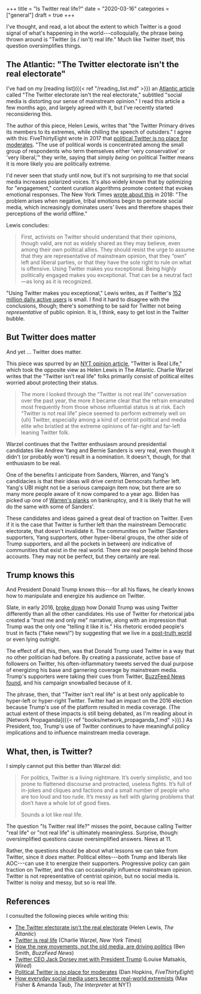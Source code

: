 +++
title = "Is Twitter real life?"
date = "2020-03-16"
categories = ["general"]
draft = true
+++

I've thought, and read, a lot about the extent to which Twitter is a good signal of what's happening in the world---colloquially, the phrase being thrown around is "Twitter (is / isn't) real life." Much like Twitter itself, this question oversimplifies things.

<!--more-->


## The Atlantic: "The Twitter electorate isn't the real electorate"
I've had on my [reading list]({{< ref "/reading_list.md" >}}) an [Atlantic article](https://www.theatlantic.com/international/archive/2020/01/jeremy-corbyn-labour-twitter-primary/604690/) called "The Twitter electorate isn't the real electorate," subtitled "social media is distorting our sense of mainstream opinion." I read this article a few months ago, and largely agreed with it, but I've recently started reconsidering this.

The author of this piece, Helen Lewis, writes that "the Twitter Primary drives its members to its extremes, while chilling the speech of outsiders." I agree with this: FiveThirtyEight wrote in 2017 that [political Twitter is no place for moderates](https://fivethirtyeight.com/features/political-twitter-is-no-place-for-moderates/). "The use of political words is concentrated among the small group of respondents who term themselves either 'very conservative' or 'very liberal,'" they write, saying that simply *being* on political Twitter means it is more likely you are politically extreme.

I'd never seen that study until now, but it's not surprising to me that social media increases polarized voices. It's also widely known that by optimizing for "engagement," content curation algorithms promote content that evokes emotional responses. The New York Times [wrote about this](https://www.nytimes.com/2018/04/25/world/asia/facebook-extremism.html) in 2018: "The problem arises when negative, tribal emotions begin to permeate social media, which increasingly dominates users’ lives and therefore shapes their perceptions of the world offline."

Lewis concludes:

> First, activists on Twitter should understand that their opinions, though valid, are not as widely shared as they may believe, even among their own political allies. They should resist the urge to assume that they are representative of mainstream opinion, that they “own” left and liberal parties, or that they have the sole right to rule on what is offensive. Using Twitter makes you exceptional. Being highly politically engaged makes you exceptional. That can be a neutral fact—as long as it is recognized.

"Using Twitter makes you exceptional," Lewis writes, as if Twitter's [152 million daily active users](https://s22.q4cdn.com/826641620/files/doc_financials/2019/q4/Q4-2019-Shareholder-Letter.pdf) is small. I find it hard to disagree with the conclusions, though; there's something to be said for Twitter not being *representative* of public opinion. It is, I think, easy to get lost in the Twitter bubble.


## But Twitter does matter
And yet ... Twitter does matter.

This piece was spurred by an [NYT opinion article](https://www.nytimes.com/2020/02/19/opinion/twitter-debates-real-life.html), "Twitter is Real Life," which took the opposite view as Helen Lewis in The Atlantic. Charlie Warzel writes that the "Twitter isn't real life" folks primarily consist of political elites worried about protecting their status.

> The more I looked through the “Twitter is not real life” conversation over the past year, the more it became clear that the refrain emanated most frequently from those whose influential status is at risk. Each “Twitter is not real life” piece seemed to perform extremely well on (uh) Twitter, especially among a kind of centrist political and media elite who bristled at the extreme opinions of far-right and far-left leaning Twitter folk.

Warzel continues that the Twitter enthusiasm around presidential candidates like Andrew Yang and Bernie Sanders is very real, even though it didn't (or probably won't) result in a nomination. It doesn't, though, for that enthusiasm to be real.

One of the benefits I anticipate from Sanders, Warren, and Yang's candidacies is that their ideas will drive centrist Democrats further left. Yang's UBI might not be a serious campaign item now, but there are so many more people aware of it now compared to a year ago. Biden has picked up one of [Warren's planks](https://www.nytimes.com/2020/03/14/us/politics/biden-warren-bankruptcy.html) on bankruptcy, and it is likely that he will do the same with some of Sanders'.

These candidates and ideas gained a great deal of traction on Twitter. Even if it is the case that Twitter is further left than the mainstream Democratic electorate, that doesn't invalidate it. The communities on Twitter (Sanders supporters, Yang supporters, other hyper-liberal groups, the other side of Trump supporters, and all the pockets in between) *are* indicative of communities that exist in the real world. There *are* real people behind those accounts. They may not be perfect, but they certainly are real.


## Trump knows this
And President Donald Trump knows this---for all his flaws, he clearly knows how to manipulate and energize his audience on Twitter.

Slate, in early 2016, [broke down](https://slate.com/technology/2016/02/donald-trump-is-the-best-at-twitter-heres-why.html) how Donald Trump was using Twitter differently than all the other candidates. His use of Twitter for rhetorical jabs created a "trust me and only me" narrative, along with an impression that Trump was the only one "telling it like it is." His rhetoric eroded people's trust in facts ("fake news!") by suggesting that we live in a [post-truth world](https://en.wikipedia.org/wiki/Post-truth_politics) or even lying outright.

The effect of all this, then, was that Donald Trump used Twitter in a way that no other politician had before. By creating a passionate, active base of followers on Twitter, his often-inflammatory tweets served the dual purpose of energizing his base and garnering coverage by mainstream media. Trump's supporters were taking their cues from Twitter, [BuzzFeed News found](https://www.buzzfeednews.com/article/bensmith/fandoms-2020-primary-bernie-buttigieg), and his campaign snowballed because of it.

The phrase, then, that "Twitter isn't real life" is at best only applicable to hyper-left or hyper-right Twitter. Twitter had an impact on the 2016 election because Trump's use of the platform resulted in media coverage. (The actual extent of these impacts is still being debated, as I'm reading about in [Network Propaganda]({{< ref "books/network_propaganda_1.md" >}}).) As President, too, Trump's use of Twitter continues to have meaningful policy implications and to influence mainstream media coverage.


## What, then, is Twitter?
I simply cannot put this better than Warzel did:

> For politics, Twitter is a living nightmare. It’s overly simplistic, and too prone to flattened discourse and protracted, useless fights. It’s full of in-jokes and cliques and factions and a small number of people who are too loud and too rude. It’s messy as hell with glaring problems that don’t have a whole lot of good fixes.
>
> Sounds a lot like real life.

The question "Is Twitter real life?" misses the point, because calling Twitter "real life" or "not real life" is ultimately meaningless. Surprise, though: oversimplified questions cause oversimplified answers. News at 11.

Rather, the questions should be about what lessons we can take from Twitter, since it *does* matter. Political elites---both Trump and liberals like AOC---can use it to energize their supporters. Progressive policy can gain traction on Twitter, and this can occasionally influence mainstream opinion. Twitter is not representative of centrist opinion, but no social media is. Twitter is noisy and messy, but so is real life.


## References
I consulted the following pieces while writing this:

 * [The Twitter electorate isn't the real electorate](https://www.theatlantic.com/international/archive/2020/01/jeremy-corbyn-labour-twitter-primary/604690/) (Helen Lewis, *The Altantic*)
 * [Twitter is real life](https://www.nytimes.com/2020/02/19/opinion/twitter-debates-real-life.html) (Charlie Warzel, *New York Times*)
 * [How the new movements, not the old media, are driving politics](https://www.buzzfeednews.com/article/bensmith/fandoms-2020-primary-bernie-buttigieg) (Ben Smith, *BuzzFeed News*)
 * [Twitter CEO Jack Dorsey met with President Trump](https://www.wired.com/story/twitter-jack-dorsey-meets-trump/) (Louise Matsakis, *Wired*)
 * [Political Twitter is no place for moderates](https://fivethirtyeight.com/features/political-twitter-is-no-place-for-moderates/) (Dan Hopkins, *FiveThirtyEight*)
 * [How everyday social media users become real-world extremists](https://www.nytimes.com/2018/04/25/world/asia/facebook-extremism.html) (Max Fisher & Amanda Taub, *The Interpreter* at NYT)
